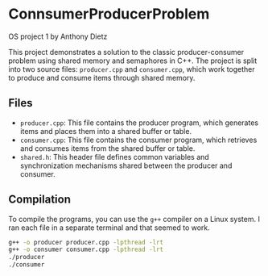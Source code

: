 # ConnsumerProducerProblem
OS project 1 by Anthony Dietz

This project demonstrates a solution to the classic producer-consumer problem using shared memory and semaphores in C++. The project is split into two source files: `producer.cpp` and `consumer.cpp`, which work together to produce and consume items through shared memory.

## Files

- `producer.cpp`: This file contains the producer program, which generates items and places them into a shared buffer or table.
- `consumer.cpp`: This file contains the consumer program, which retrieves and consumes items from the shared buffer or table.
- `shared.h`: This header file defines common variables and synchronization mechanisms shared between the producer and consumer.

## Compilation

To compile the programs, you can use the `g++` compiler on a Linux system. I ran each file in a separate terminal and that seemed to work.

```bash
g++ -o producer producer.cpp -lpthread -lrt
g++ -o consumer consumer.cpp -lpthread -lrt
./producer
./consumer
